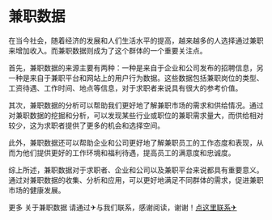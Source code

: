 # 兼职数据

在当今社会，随着经济的发展和人们生活水平的提高，越来越多的人选择通过兼职来增加收入。而兼职数据则成为了这个群体的一个重要关注点。

首先，兼职数据的来源主要有两种：一种是来自于企业和公司发布的招聘信息，另一种是来自于兼职平台和网站上的用户行为数据。这些数据包括兼职岗位的类型、工资待遇、工作时间、地点等信息，对于求职者来说具有很大的参考价值。

其次，兼职数据的分析可以帮助我们更好地了解兼职市场的需求和供给情况。通过对兼职数据的挖掘和分析，可以发现某些行业或职位的兼职需求量大，而供给相对较少，这为求职者提供了更多的机会和选择空间。

此外，兼职数据还可以帮助企业和公司更好地了解兼职员工的工作态度和表现，从而为他们提供更好的工作环境和福利待遇，提高员工的满意度和忠诚度。

综上所述，兼职数据对于求职者、企业和公司以及兼职平台来说都具有重要意义。通过对兼职数据的收集、分析和应用，可以更好地满足不同群体的需求，促进兼职市场的健康发展。

更多 关于兼职数据 请通过✈与我们联系，感谢阅读，谢谢！[点这里联系✈](https://d.k02.cc)